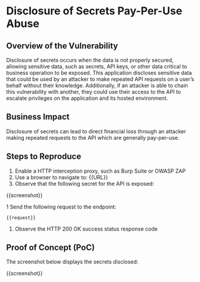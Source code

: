 # Disclosure of Secrets Pay-Per-Use Abuse

## Overview of the Vulnerability

Disclosure of secrets occurs when the data is not properly secured, allowing sensitive data, such as secrets, API keys, or other data critical to business operation to be exposed. This application discloses sensitive data that could be used by an attacker to make repeated API requests on a user’s behalf without their knowledge. Additionally, if an attacker is able to chain this vulnerability with another, they could use their access to the API to escalate privileges on the application and its hosted environment.

## Business Impact

Disclosure of secrets can lead to direct financial loss through an attacker making repeated requests to the API which are generally pay-per-use.

## Steps to Reproduce

1. Enable a HTTP interception proxy, such as Burp Suite or OWASP ZAP
1. Use a browser to navigate to: {{URL}}
1. Observe that the following secret for the API is exposed:

{{screenshot}}

1 Send the following request to the endpoint:

```HTTP
{{request}}
```

1. Observe the HTTP 200 OK success status response code

## Proof of Concept (PoC)

The screenshot below displays the secrets disclosed:

{{screenshot}}
